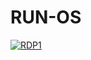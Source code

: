 # RUN-OS

[![RDP1](https://github.com/Bang-Sahrul-Gunawan-Cyber/RUN-OS/actions/workflows/RDP.yml/badge.svg?branch=master&event=workflow_dispatch)](https://github.com/Bang-Sahrul-Gunawan-Cyber/RUN-OS/actions/workflows/RDP.yml)

